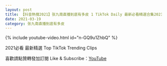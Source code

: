 ```yaml
---
layout: post
title: 【抖音熱搜2021】张九南直播到底有多皮 1 TikTok Daily 最新必看精選合集2021 03 19
date: 2021-03-19
category: 张九南直播到底有多皮
---
```


{% include youtube-video.html id="n-GQ9u1ZhbQ" %}

2021必看 最新精選 Top TikTok Trending Clips

喜歡請點贊轉發加訂閱 Like & Subscribe：[YouTube](https://www.youtube.com/channel/UCAoR7VcanIPd04uEq_GIylA/videos)

